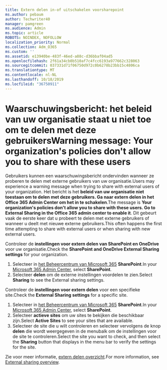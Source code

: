 ```yaml
---
title: Extern delen in-of uitschakelen voorsharepoint
ms.author: pebaum
author: Techwriter40
manager: pamgreen
ms.audience: Admin
ms.topic: article
ROBOTS: NOINDEX, NOFOLLOW
localization_priority: Normal
ms.collection: Adm_O365
ms.custom: ''
ms.assetid: e13940be-483f-46ed-a88c-d36bbaf04ad5
ms.openlocfilehash: 2f61a34cb0b510af7c4fcc6193a977662c328063
ms.sourcegitcommit: 037331d71f06750d972c0b6278b23bb15c4806ca
ms.translationtype: MT
ms.contentlocale: nl-NL
ms.lasthandoff: 10/18/2019
ms.locfileid: "36750911"
---
```

# <a name="warning-message-your-organizations-policies-dont-allow-you-to-share-with-these-users"></a><span data-ttu-id="710ec-102">Waarschuwingsbericht: het beleid van uw organisatie staat u niet toe om te delen met deze gebruikers</span><span class="sxs-lookup"><span data-stu-id="710ec-102">Warning message: Your organization's policies don't allow you to share with these users</span></span>

<span data-ttu-id="710ec-103">Gebruikers kunnen een waarschuwingsbericht ondervinden wanneer ze proberen te delen met externe gebruikers van uw organisatie.</span><span class="sxs-lookup"><span data-stu-id="710ec-103">Users may experience a warning message when trying to share with external users of your organization.</span></span> <span data-ttu-id="710ec-104">Het bericht is het **beleid van uw organisatie niet toestaan om te delen met deze gebruikers. Ga naar extern delen in het Office 365 Admin Center om het in te schakelen**.</span><span class="sxs-lookup"><span data-stu-id="710ec-104">The message is **Your organization's policies don't allow you to share with these users. Go to External Sharing in the Office 365 admin center to enable it**.</span></span> <span data-ttu-id="710ec-105">Dit gebeurt vaak de eerste keer dat u probeert te delen met externe gebruikers of wanneer u deelt met nieuwe externe gebruikers.</span><span class="sxs-lookup"><span data-stu-id="710ec-105">This often happens the first time attempting to share with external users or when sharing with new external users.</span></span>

<span data-ttu-id="710ec-106">Controleer de **instellingen voor extern delen van SharePoint en OneDrive** voor uw organisatie.</span><span class="sxs-lookup"><span data-stu-id="710ec-106">Check the **SharePoint and OneDrive External Sharing settings** for your organization.</span></span>

1. <span data-ttu-id="710ec-107">Selecteer in [het Beheercentrum van Microsoft 365](https://admin.microsoft.com/AdminPortal/Home#/homepage">https://admin.microsoft.com/) **SharePoint**.</span><span class="sxs-lookup"><span data-stu-id="710ec-107">In your [Microsoft 365 Admin Center](https://admin.microsoft.com/AdminPortal/Home#/homepage">https://admin.microsoft.com/), select **SharePoint**.</span></span>
3. <span data-ttu-id="710ec-108">Selecteer **delen** om de externe instellingen voordelen te zien.</span><span class="sxs-lookup"><span data-stu-id="710ec-108">Select **Sharing** to see the External sharing settings.</span></span>

<span data-ttu-id="710ec-109">Controleer de **instellingen voor extern delen** voor een specifieke site.</span><span class="sxs-lookup"><span data-stu-id="710ec-109">Check the **External Sharing settings** for a specific site.</span></span>

1. <span data-ttu-id="710ec-110">Selecteer in [het Beheercentrum van Microsoft 365](https://admin.microsoft.com/AdminPortal/Home#/homepage">https://admin.microsoft.com/) **SharePoint**.</span><span class="sxs-lookup"><span data-stu-id="710ec-110">In your [Microsoft 365 Admin Center](https://admin.microsoft.com/AdminPortal/Home#/homepage">https://admin.microsoft.com/), select **SharePoint**.</span></span>
2. <span data-ttu-id="710ec-111">Selecteer **actieve sites** om uw sites te bekijken die beschikbaar zijn.</span><span class="sxs-lookup"><span data-stu-id="710ec-111">Select **Active Sites** to see your sites that are available.</span></span>
3. <span data-ttu-id="710ec-112">Selecteer de site die u wilt controleren en selecteer vervolgens de knop **delen** die wordt weergegeven in de menubalk om de instellingen voor de site te controleren.</span><span class="sxs-lookup"><span data-stu-id="710ec-112">Select the site you want to check, and then select the **Sharing** button that displays in the menu bar to verify the settings for the site.</span></span>

<span data-ttu-id="710ec-113">Zie voor meer informatie, [extern delen overzicht](https://docs.microsoft.com/sharepoint/external-sharing-overview).</span><span class="sxs-lookup"><span data-stu-id="710ec-113">For more information, see [External sharing overview](https://docs.microsoft.com/sharepoint/external-sharing-overview).</span></span>